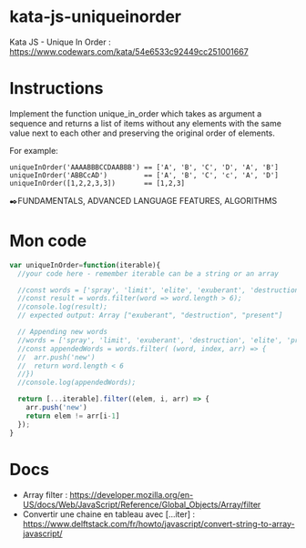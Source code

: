 # kata-js-uniqueinorder
Kata JS - Unique In Order : https://www.codewars.com/kata/54e6533c92449cc251001667

# Instructions
Implement the function unique_in_order which takes as argument a sequence and returns a list of items without any elements with the same value next to each other and preserving the original order of elements.

For example:
```
uniqueInOrder('AAAABBBCCDAABBB') == ['A', 'B', 'C', 'D', 'A', 'B']
uniqueInOrder('ABBCcAD')         == ['A', 'B', 'C', 'c', 'A', 'D']
uniqueInOrder([1,2,2,3,3])       == [1,2,3]
```
✒️FUNDAMENTALS, ADVANCED LANGUAGE FEATURES, ALGORITHMS

# Mon code
```js
var uniqueInOrder=function(iterable){
  //your code here - remember iterable can be a string or an array

  //const words = ['spray', 'limit', 'elite', 'exuberant', 'destruction', 'present'];
  //const result = words.filter(word => word.length > 6);
  //console.log(result);
  // expected output: Array ["exuberant", "destruction", "present"]  

  // Appending new words
  //words = ['spray', 'limit', 'exuberant', 'destruction', 'elite', 'present']
  //const appendedWords = words.filter( (word, index, arr) => {
  //  arr.push('new')
  //  return word.length < 6
  //})  
  //console.log(appendedWords);  

  return [...iterable].filter((elem, i, arr) => {
    arr.push('new')
    return elem != arr[i-1]
  });
}
```

# Docs
- Array filter : https://developer.mozilla.org/en-US/docs/Web/JavaScript/Reference/Global_Objects/Array/filter
- Convertir une chaine en tableau avec [...iter] : https://www.delftstack.com/fr/howto/javascript/convert-string-to-array-javascript/
